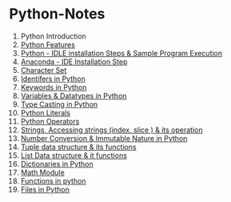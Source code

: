 # Python-Notes

1. Python Introduction 
2. <a href="https://github.com/kothakondachandhar/Python-Notes/blob/main/Python%20Featurs.pdf">Python Features </a>
3. <a href="https://github.com/kothakondachandhar/Python-Notes/blob/main/Python%20IDLE%20Installation%20%26%20Sample%20Program%20Execution.pdf">Python - IDLE installation Steps & Sample Program Execution</a>
4. <a href="https://github.com/kothakondachandhar/Python-Notes/blob/main/Anaconda%20Installation%20Steps.pdf">Anaconda - IDE Installation Step </a>
5. <a href="https://github.com/kothakondachandhar/Python-Notes/blob/main/Character%20Set.pdf">Character Set</a>
6. <a href="https://github.com/kothakondachandhar/Python-Notes/blob/main/Identifiers%20in%20Python.pdf">Identifers in Python</a>
7. <a href="https://github.com/kothakondachandhar/Python-Notes/blob/main/Keywords%20in%20Python.pdf">Keywords in Python</a>
8. <a href="https://github.com/kothakondachandhar/Python-Notes/blob/main/Variables%20%26%20Data%20types%20in%20Python.ipynb"> Variables & Datatypes in Python</a>
9. <a href="https://github.com/kothakondachandhar/Python-Notes/blob/main/Type%20Casting%20in%20Python.ipynb">Type Casting in Python</a>
10. <a href="https://github.com/kothakondachandhar/Python-Notes/blob/main/Python%20Literals.ipynb">Python Literals</a>
11. <a href="https://github.com/kothakondachandhar/Python-Notes/blob/main/Python%20Operators.pdf"> Python Operators</a>
12. <a href="https://github.com/kothakondachandhar/Python-Notes/blob/main/Strings%20-%20in%20Python.ipynb">Strings, Accessing strings (index, slice ) & its operation</a>
13. <a href="https://github.com/kothakondachandhar/Python-Notes/blob/main/Converting_Numbering_System_%26_Basic_Data_types_and_Immutability_Nature.ipynb"> Number Conversion & Immutable Nature in Python</a>
14. <a href="https://github.com/kothakondachandhar/Python-Notes/blob/main/Tuple%20Data%20Structures.ipynb">Tuple data structure & its functions</a>
15. <a href="https://github.com/kothakondachandhar/Python-Notes/blob/main/List%20Data%20Structure.ipynb">List Data structure & it functions</a>
16. <a href="https://github.com/kothakondachandhar/Python-Notes/blob/main/Dictionary%20Notes.ipynb">Dictionaries in Python </a>
17. <a href="https://github.com/kothakondachandhar/Python-Notes/blob/main/Math%20module.ipynb">Math Module</a>
18. <a href="https://github.com/kothakondachandhar/Python-Notes/blob/main/Functions%20in%20python.pdf"> Functions in python</a>
19. <a href="https://github.com/kothakondachandhar/Python-Notes/blob/main/Files%20in%20python-notes.ipynb">Files in Python </a>
